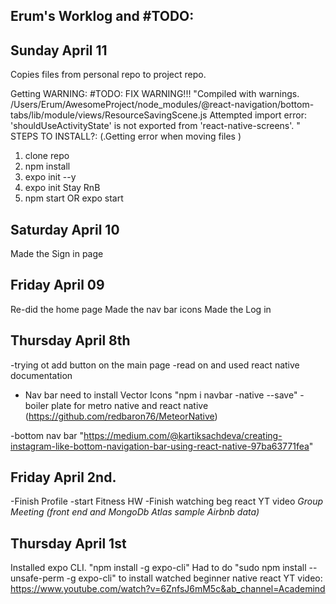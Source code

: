 ## Erum's Worklog and #TODO:




## Sunday April 11
Copies files from personal repo to project repo. 

Getting WARNING: #TODO: FIX WARNING!!!
"Compiled with warnings.
/Users/Erum/AwesomeProject/node_modules/@react-navigation/bottom-tabs/lib/module/views/ResourceSavingScene.js
Attempted import error: 'shouldUseActivityState' is not exported from 'react-native-screens'.
"
STEPS TO INSTALL?: (.Getting error when moving files )
1. clone repo
2. npm install
2. expo init --y
2. expo init Stay RnB
3. npm start OR expo start



## Saturday April 10 
Made the Sign in page

## Friday April 09 
Re-did the home page
Made the nav bar icons
Made the Log in 

## Thursday April 8th

-trying ot add button on the main page
-read on and used react native documentation

- Nav bar need to install Vector Icons "npm i navbar -native --save"
  -boiler plate for metro native and react native
  (https://github.com/redbaron76/MeteorNative)

-bottom nav bar
"https://medium.com/@kartiksachdeva/creating-instagram-like-bottom-navigation-bar-using-react-native-97ba63771fea"

## Friday April 2nd.

-Finish Profile
-start Fitness HW
-Finish watching beg react YT video
_Group Meeting (front end and MongoDb Atlas sample Airbnb data)_

## Thursday April 1st

Installed expo CLI. "npm install -g expo-cli"
Had to do "sudo npm install --unsafe-perm -g expo-cli" to install
watched beginner native react YT video:
https://www.youtube.com/watch?v=6ZnfsJ6mM5c&ab_channel=Academind

